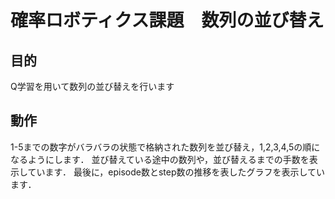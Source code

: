 # 確率ロボティクス課題　数列の並び替え

目的
-----
Q学習を用いて数列の並び替えを行います

動作
-----
1-5までの数字がバラバラの状態で格納された数列を並び替え，1,2,3,4,5の順になるようにします．
並び替えている途中の数列や，並び替えるまでの手数を表示しています．
最後に，episode数とstep数の推移を表したグラフを表示しています．
